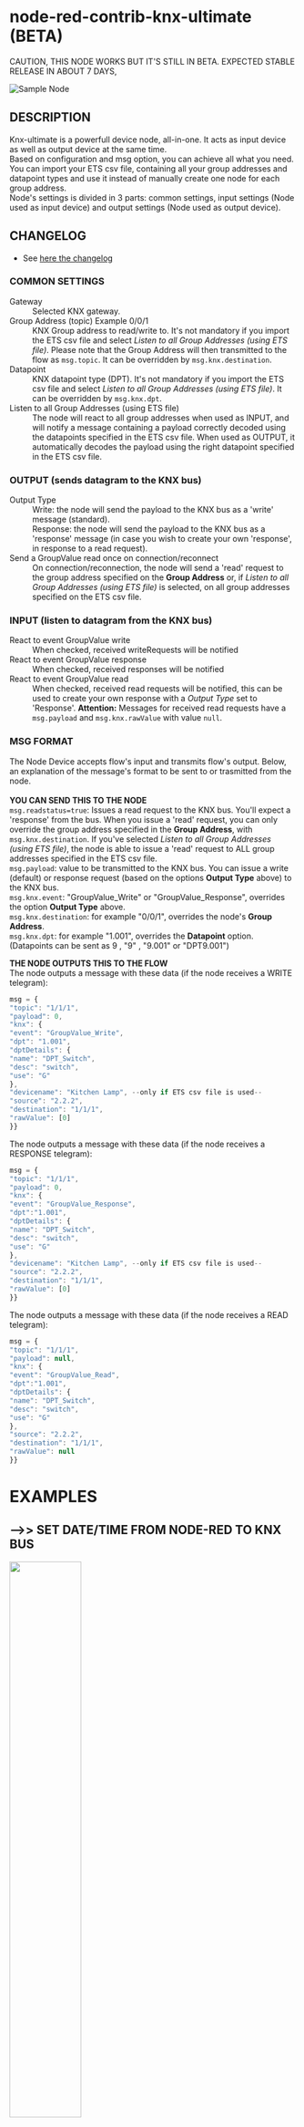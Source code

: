 # node-red-contrib-knx-ultimate (BETA)

CAUTION, THIS NODE WORKS BUT IT'S STILL IN BETA. EXPECTED STABLE RELEASE IN ABOUT 7 DAYS,

![Sample Node](img/sample.png) 

## DESCRIPTION
Knx-ultimate is a powerfull device node, all-in-one. It acts as input device as well as output device at the same time.<br />
Based on configuration and msg option, you can achieve all what you need.<br />
You can import your ETS csv file, containing all your group addresses and datapoint types and use it instead of manually create one node for each group address.<br />
Node's settings is divided in 3 parts: common settings, input settings (Node used as input device) and output settings (Node used as output device).

## CHANGELOG
* See <a href="https://github.com/Supergiovane/node-red-contrib-knx-ultimate/blob/master/CHANGELOG.md">here the changelog</a>


<p>
<h3>COMMON SETTINGS</h3>
<dl class="message-properties">
<dt>Gateway</dt>
<dd> Selected KNX gateway. </dd>

<dt>Group Address (topic)
<span class="property-type">Example 0/0/1</span>
</dt>
<dd> KNX Group address to read/write to. It's not mandatory if you import the ETS csv file and select <i>Listen to all Group Addresses (using ETS file)</i>. Please note that the Group Address will then transmitted to the flow as <code>msg.topic</code>. It can be overridden by <code>msg.knx.destination</code>.</dd>

<dt>Datapoint</dt>
<dd> KNX datapoint type (DPT). It's not mandatory if you import the ETS csv file and select <i>Listen to all Group Addresses (using ETS file)</i>. It can be overridden by <code>msg.knx.dpt</code>.</dd>

<dt>Listen to all Group Addresses (using ETS file)</dt>
<dd> The node will react to all group addresses when used as INPUT, and will notify a message containing a payload correctly decoded using the datapoints specified in the ETS csv file. When used as OUTPUT, it automatically decodes the payload using the right datapoint specified in the ETS csv file.</dd>
</dl>

<h3>OUTPUT (sends datagram to the KNX bus)</h3>
<dl class="message-properties">
<dt>Output Type</dt>
<dd>Write: the node will send the payload to the KNX bus as a 'write' message (standard).<br />
    Response: the node will send the payload to the KNX bus as a 'response' message (in case you wish to create your own 'response', in response to a read request).</dd>

<dt>Send a GroupValue read once on connection/reconnect</dt>
<dd>On connection/reconnection, the node will send a 'read' request to the group address specified on the <b>Group Address</b> or, if <i>Listen to all Group Addresses (using ETS file)</i> is selected, on all group addresses specified on the ETS csv file.</dd>
</dl>

<h3>INPUT (listen to datagram from the KNX bus)</h3>
<dl class="message-properties">
<dt>React to event GroupValue write</dt>
<dd>When checked, received writeRequests will be notified</dd>

<dt>React to event GroupValue response</dt>
<dd>When checked, received responses will be notified</dd>

<dt>React to event GroupValue read</dt>
<dd> When checked, received read requests will be notified, this can be used to create your own response with a <i>Output Type</i> set to 'Response'.
<strong>Attention:</strong> Messages for received read requests have a <code>msg.payload</code> and
<code>msg.knx.rawValue</code> with value <code>null</code>.
</dd>
</dl>
</p>


<p>
<h3>MSG FORMAT</h3>
The Node Device accepts flow's input and transmits flow's output. Below, an explanation of the message's format to be sent to or trasmitted from the node.<br /><br />
<b>YOU CAN SEND THIS TO THE NODE</b><br />
<code>msg.readstatus=true</code>: Issues a read request to the KNX bus. You'll expect a 'response' from the bus. When you issue a 'read' request, you can only override the group address specified in the <b>Group Address</b>, with <code>msg.knx.destination</code>. If you've selected <i>Listen to all Group Addresses (using ETS file)</i>, the node is able to issue a 'read' request to ALL group addresses specified in the ETS csv file.<br />
<code>msg.payload</code>: value to be transmitted to the KNX bus. You can issue a write (default) or response request (based on the options <b>Output Type</b> above) to the KNX bus.<br />
<code>msg.knx.event</code>: "GroupValue_Write" or "GroupValue_Response", overrides the option <b>Output Type</b> above.<br />
<code>msg.knx.destination</code>: for example "0/0/1", overrides the node's <b>Group Address</b>.<br />
<code>msg.knx.dpt</code>: for example "1.001", overrides the <b>Datapoint</b> option. (Datapoints can be sent as 9 , "9" , "9.001" or "DPT9.001")<br />
</p>

<p>
<b>THE NODE OUTPUTS THIS TO THE FLOW</b><br />
The node outputs a message with these data (if the node receives a WRITE telegram):
</p>

```js
msg = {
"topic": "1/1/1",
"payload": 0,
"knx": {
"event": "GroupValue_Write",
"dpt": "1.001",
"dptDetails": {
"name": "DPT_Switch",
"desc": "switch",
"use": "G"
},
"devicename": "Kitchen Lamp", --only if ETS csv file is used--
"source": "2.2.2",
"destination": "1/1/1",
"rawValue": [0]
}}
```
<p>
The node outputs a message with these data (if the node receives a RESPONSE telegram):
</p>

```js
msg = {
"topic": "1/1/1",
"payload": 0,
"knx": {
"event": "GroupValue_Response",
"dpt":"1.001",
"dptDetails": {
"name": "DPT_Switch",
"desc": "switch",
"use": "G"
},
"devicename": "Kitchen Lamp", --only if ETS csv file is used--
"source": "2.2.2",
"destination": "1/1/1",
"rawValue": [0]
}} 
```

The node outputs a message with these data (if the node receives a READ telegram):

```js
msg = {
"topic": "1/1/1",
"payload": null,
"knx": {
"event": "GroupValue_Read",
"dpt":"1.001",
"dptDetails": {
"name": "DPT_Switch",
"desc": "switch",
"use": "G"
},
"source": "2.2.2",
"destination": "1/1/1",
"rawValue": null
}}
```

# EXAMPLES

## -->> SET DATE/TIME FROM NODE-RED TO KNX BUS

<img src="https://raw.githubusercontent.com/Supergiovane/node-red-contrib-knx-ultimate/master/img/datetime.png" width="50%"><br/>

To set the date and time, you'll use 2 separate devices. <br/>
Set the datapoint of the 'Date' device to 11.001<br/>
Set the datapoint of the 'Time' device to 10.001<br/>
To set the date, use this code in a function (adjust the locale (it-IT) and Timezone to match your country):<br/>
```js
return {payload:new Date().toLocaleDateString('it-IT',
        {year:"2-digit",
        month:"2-digit", 
        day:"2-digit",
        timeZone: 'Europe/Rome'})}
```
<br/>
To set the time, use this code in a function (adjust the locale (it-IT) and Timezone to match your country):<br/>

```js
return {payload:new Date().toLocaleTimeString('it-IT',
    {hour: '2-digit', hour12: false,
    minute: '2-digit',
    second: '2-digit',
    timeZone: 'Europe/Rome'})}
```


## -->> TURN ON AND OFF A LAMP

<img src="https://raw.githubusercontent.com/Supergiovane/node-red-contrib-knx-ultimate/master/img/simple.png" width="50%">

In this example, this is the node config. AS you can see, the Group Address is 0/0/1 and Datapoint 1.001 (1 bit switch)
The message passed to the node is simple <code>{payload=true}</code> and <code>{payload=false}</code>

<img src="https://raw.githubusercontent.com/Supergiovane/node-red-contrib-knx-ultimate/master/img/simple2.png" width="40%">

```js
[{"id":"7840249f.8ce8a4","type":"knxUltimate","z":"71ead01a.630ba","server":"d08a9721.b34f1","topic":"0/0/1","dpt":"1.001","initialread":false,"notifyreadrequest":false,"notifyresponse":false,"notifywrite":true,"listenallga":false,"name":"Kitchen Lamp","x":340,"y":100,"wires":[[]]},{"id":"d08a9721.b34f1","type":"knxUltimate-config","z":"","host":"224.0.23.12","port":"3671","csv":"\"Group name\"\t\"Address\"\t\"Central\"\t\"Unfiltered\"\t\"Description\"\t\"DatapointType\"\t\"Security\"\n\"Attuatori luci\"\t\"0/-/-\"\t\"\"\t\"\"\t\"Attuatori luci\"\t\"\"\t\"Auto\"\n\"Luci primo piano\"\t\"0/0/-\"\t\"\"\t\"\"\t\"Luci primo piano\"\t\"\"\t\"Auto\"\n\"Camera da letto luce\"\t\"0/0/1\"\t\"\"\t\"\"\t\"Camera da letto luce\"\t\"DPST-1-8\"\t\"Auto\"\n\"Loggia camera da letto\"\t\"0/0/2\"\t\"\"\t\"\"\t\"Loggia camera da letto\"\t\"DPST-1-1\"\t\"Auto\"\n\"Camera armadi luce\"\t\"0/0/3\"\t\"\"\t\"\"\t\"Camera armadi luce\"\t\"DPST-1-1\"\t\"Auto\"\n\"Bagno grande luce\"\t\"0/0/4\"\t\"\"\t\"\"\t\"Bagno grande luce\"\t\"DPST-1-1\"\t\"Auto\"\n\"Loggia bagno grande\"\t\"0/0/5\"\t\"\"\t\"\"\t\"Loggia bagno grande\"\t\"DPST-1-1\"\t\"Auto\"\n\"Bagno grande specchio (switch)\"\t\"0/0/6\"\t\"\"\t\"\"\t\"Bagno grande specchio switch\"\t\"DPST-1-1\"\t\"Auto\""}]
```

    


## -->> TURN ON SAME LAMP, BUT USING ETS CSV FILE (IN THE CONFIG NODE)

<img src="https://raw.githubusercontent.com/Supergiovane/node-red-contrib-knx-ultimate/master/img/overrides.png" width="50%">

In this example, we selectet "Listen to all Group Address" in the configuration and we imported the ETS csv File.<br/>
<img src="https://raw.githubusercontent.com/Supergiovane/node-red-contrib-knx-ultimate/master/img/overrides3.png" width="40%">

The configuration Node<br/>
<img src="https://raw.githubusercontent.com/Supergiovane/node-red-contrib-knx-ultimate/master/img/overrides4.png" width="40%">


This is the message. Note that we do not have specified the datapoint, because the node uses the datapoint from the ETS csv file.<br/>
<img src="https://raw.githubusercontent.com/Supergiovane/node-red-contrib-knx-ultimate/master/img/overrides2.png" width="40%">

```js
[{"id":"ae2d436e.44559","type":"function","z":"71ead01a.630ba","name":"Some overrides","func":"return ({\n      payload: msg.payload,\n      knx: {\n        destination: \"0/0/1\"}\n    });","outputs":1,"noerr":0,"x":260,"y":280,"wires":[["9ab841cd.048848"]]},{"id":"7134491f.e66e","type":"inject","z":"71ead01a.630ba","name":"Switch on","topic":"","payload":"true","payloadType":"bool","repeat":"","crontab":"","once":false,"onceDelay":0.1,"x":100,"y":260,"wires":[["ae2d436e.44559"]]},{"id":"c49a1a48.5f7338","type":"inject","z":"71ead01a.630ba","name":"Switch off","topic":"","payload":"false","payloadType":"bool","repeat":"","crontab":"","once":false,"onceDelay":0.1,"x":100,"y":300,"wires":[["ae2d436e.44559"]]},{"id":"fab1778f.1b44e8","type":"debug","z":"71ead01a.630ba","name":"","active":true,"tosidebar":true,"console":false,"tostatus":false,"complete":"true","x":530,"y":280,"wires":[]},{"id":"9ab841cd.048848","type":"knxUltimate","z":"71ead01a.630ba","server":"d08a9721.b34f1","topic":"","dpt":"1.001","initialread":false,"notifyreadrequest":false,"notifyresponse":false,"notifywrite":true,"listenallga":true,"name":"All","x":410,"y":280,"wires":[["fab1778f.1b44e8"]]},{"id":"d08a9721.b34f1","type":"knxUltimate-config","z":"","host":"224.0.23.12","port":"3671","csv":"\"Group name\"\t\"Address\"\t\"Central\"\t\"Unfiltered\"\t\"Description\"\t\"DatapointType\"\t\"Security\"\n\"Attuatori luci\"\t\"0/-/-\"\t\"\"\t\"\"\t\"Attuatori luci\"\t\"\"\t\"Auto\"\n\"Luci primo piano\"\t\"0/0/-\"\t\"\"\t\"\"\t\"Luci primo piano\"\t\"\"\t\"Auto\"\n\"Camera da letto luce\"\t\"0/0/1\"\t\"\"\t\"\"\t\"Camera da letto luce\"\t\"DPST-1-8\"\t\"Auto\"\n\"Loggia camera da letto\"\t\"0/0/2\"\t\"\"\t\"\"\t\"Loggia camera da letto\"\t\"DPST-1-1\"\t\"Auto\"\n\"Camera armadi luce\"\t\"0/0/3\"\t\"\"\t\"\"\t\"Camera armadi luce\"\t\"DPST-1-1\"\t\"Auto\"\n\"Bagno grande luce\"\t\"0/0/4\"\t\"\"\t\"\"\t\"Bagno grande luce\"\t\"DPST-1-1\"\t\"Auto\"\n\"Loggia bagno grande\"\t\"0/0/5\"\t\"\"\t\"\"\t\"Loggia bagno grande\"\t\"DPST-1-1\"\t\"Auto\"\n\"Bagno grande specchio (switch)\"\t\"0/0/6\"\t\"\"\t\"\"\t\"Bagno grande specchio switch\"\t\"DPST-1-1\"\t\"Auto\""}]
```


## -->> ISSUE A READ REQUEST TO A SPECIFIED GROUP ADDRESS, USING ETS CSV FILE (IN THE CONFIG NODE)

<img src="https://raw.githubusercontent.com/Supergiovane/node-red-contrib-knx-ultimate/master/img/read.png" width="50%">

In this example, we selectet "Listen to all Group Address" in the configuration and we imported the ETS csv File.<br/>
<img src="https://raw.githubusercontent.com/Supergiovane/node-red-contrib-knx-ultimate/master/img/overrides3.png" width="40%">

The configuration Node<br/>
<img src="https://raw.githubusercontent.com/Supergiovane/node-red-contrib-knx-ultimate/master/img/overrides4.png" width="40%">


We now issue a 'read' request. Note that the node, can automatically issue a 'read' request if you set the parameter in the config page.<br/>
<img src="https://raw.githubusercontent.com/Supergiovane/node-red-contrib-knx-ultimate/master/img/read2.png" width="40%">

```js
[{"id":"b1d17725.e39228","type":"function","z":"71ead01a.630ba","name":"Read Request","func":"return ({\n      readstatus: true,\n      knx: {\n        destination: \"0/0/1\"}\n    });","outputs":1,"noerr":0,"x":260,"y":640,"wires":[["348e7499.c50544"]]},{"id":"94a1fc7b.9a9288","type":"inject","z":"71ead01a.630ba","name":"Trigger","topic":"","payload":"true","payloadType":"bool","repeat":"","crontab":"","once":false,"onceDelay":0.1,"x":90,"y":640,"wires":[["b1d17725.e39228"]]},{"id":"348e7499.c50544","type":"knxUltimate","z":"71ead01a.630ba","server":"d08a9721.b34f1","topic":"","dpt":"1.001","initialread":false,"notifyreadrequest":false,"notifyresponse":false,"notifywrite":true,"listenallga":true,"name":"All","x":420,"y":640,"wires":[["9d34ac1a.429de"]]},{"id":"9d34ac1a.429de","type":"debug","z":"71ead01a.630ba","name":"","active":true,"tosidebar":true,"console":false,"tostatus":false,"complete":"true","x":550,"y":640,"wires":[]},{"id":"d08a9721.b34f1","type":"knxUltimate-config","z":"","host":"224.0.23.12","port":"3671","csv":"\"Group name\"\t\"Address\"\t\"Central\"\t\"Unfiltered\"\t\"Description\"\t\"DatapointType\"\t\"Security\"\n\"Attuatori luci\"\t\"0/-/-\"\t\"\"\t\"\"\t\"Attuatori luci\"\t\"\"\t\"Auto\"\n\"Luci primo piano\"\t\"0/0/-\"\t\"\"\t\"\"\t\"Luci primo piano\"\t\"\"\t\"Auto\"\n\"Camera da letto luce\"\t\"0/0/1\"\t\"\"\t\"\"\t\"Camera da letto luce\"\t\"DPST-1-8\"\t\"Auto\"\n\"Loggia camera da letto\"\t\"0/0/2\"\t\"\"\t\"\"\t\"Loggia camera da letto\"\t\"DPST-1-1\"\t\"Auto\"\n\"Camera armadi luce\"\t\"0/0/3\"\t\"\"\t\"\"\t\"Camera armadi luce\"\t\"DPST-1-1\"\t\"Auto\"\n\"Bagno grande luce\"\t\"0/0/4\"\t\"\"\t\"\"\t\"Bagno grande luce\"\t\"DPST-1-1\"\t\"Auto\"\n\"Loggia bagno grande\"\t\"0/0/5\"\t\"\"\t\"\"\t\"Loggia bagno grande\"\t\"DPST-1-1\"\t\"Auto\"\n\"Bagno grande specchio (switch)\"\t\"0/0/6\"\t\"\"\t\"\"\t\"Bagno grande specchio switch\"\t\"DPST-1-1\"\t\"Auto\""}]
```